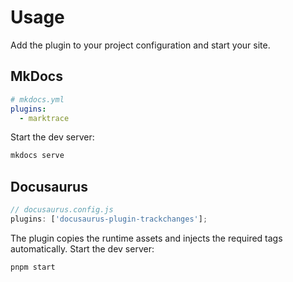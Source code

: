 # Usage

Add the plugin to your project configuration and start your site.

## MkDocs

```yaml
# mkdocs.yml
plugins:
  - marktrace
```

Start the dev server:

```bash
mkdocs serve
```

## Docusaurus

```js
// docusaurus.config.js
plugins: ['docusaurus-plugin-trackchanges'];
```
The plugin copies the runtime assets and injects the required tags automatically.
Start the dev server:

```bash
pnpm start
```
